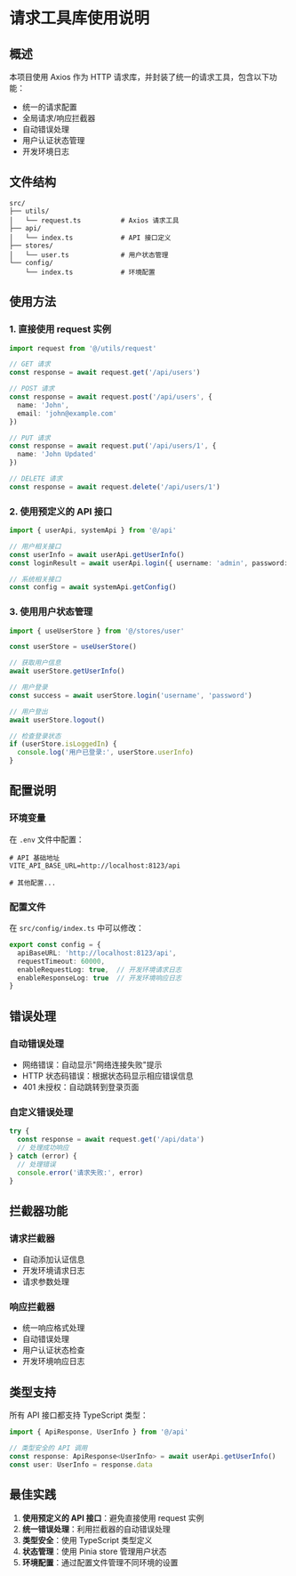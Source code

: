 # 请求工具库使用说明

## 概述

本项目使用 Axios 作为 HTTP 请求库，并封装了统一的请求工具，包含以下功能：

- 统一的请求配置
- 全局请求/响应拦截器
- 自动错误处理
- 用户认证状态管理
- 开发环境日志

## 文件结构

```
src/
├── utils/
│   └── request.ts          # Axios 请求工具
├── api/
│   └── index.ts            # API 接口定义
├── stores/
│   └── user.ts             # 用户状态管理
└── config/
    └── index.ts            # 环境配置
```

## 使用方法

### 1. 直接使用 request 实例

```typescript
import request from '@/utils/request'

// GET 请求
const response = await request.get('/api/users')

// POST 请求
const response = await request.post('/api/users', {
  name: 'John',
  email: 'john@example.com'
})

// PUT 请求
const response = await request.put('/api/users/1', {
  name: 'John Updated'
})

// DELETE 请求
const response = await request.delete('/api/users/1')
```

### 2. 使用预定义的 API 接口

```typescript
import { userApi, systemApi } from '@/api'

// 用户相关接口
const userInfo = await userApi.getUserInfo()
const loginResult = await userApi.login({ username: 'admin', password: '123456' })

// 系统相关接口
const config = await systemApi.getConfig()
```

### 3. 使用用户状态管理

```typescript
import { useUserStore } from '@/stores/user'

const userStore = useUserStore()

// 获取用户信息
await userStore.getUserInfo()

// 用户登录
const success = await userStore.login('username', 'password')

// 用户登出
await userStore.logout()

// 检查登录状态
if (userStore.isLoggedIn) {
  console.log('用户已登录:', userStore.userInfo)
}
```

## 配置说明

### 环境变量

在 `.env` 文件中配置：

```env
# API 基础地址
VITE_API_BASE_URL=http://localhost:8123/api

# 其他配置...
```

### 配置文件

在 `src/config/index.ts` 中可以修改：

```typescript
export const config = {
  apiBaseURL: 'http://localhost:8123/api',
  requestTimeout: 60000,
  enableRequestLog: true,  // 开发环境请求日志
  enableResponseLog: true  // 开发环境响应日志
}
```

## 错误处理

### 自动错误处理

- 网络错误：自动显示"网络连接失败"提示
- HTTP 状态码错误：根据状态码显示相应错误信息
- 401 未授权：自动跳转到登录页面

### 自定义错误处理

```typescript
try {
  const response = await request.get('/api/data')
  // 处理成功响应
} catch (error) {
  // 处理错误
  console.error('请求失败:', error)
}
```

## 拦截器功能

### 请求拦截器

- 自动添加认证信息
- 开发环境请求日志
- 请求参数处理

### 响应拦截器

- 统一响应格式处理
- 自动错误处理
- 用户认证状态检查
- 开发环境响应日志

## 类型支持

所有 API 接口都支持 TypeScript 类型：

```typescript
import { ApiResponse, UserInfo } from '@/api'

// 类型安全的 API 调用
const response: ApiResponse<UserInfo> = await userApi.getUserInfo()
const user: UserInfo = response.data
```

## 最佳实践

1. **使用预定义的 API 接口**：避免直接使用 request 实例
2. **统一错误处理**：利用拦截器的自动错误处理
3. **类型安全**：使用 TypeScript 类型定义
4. **状态管理**：使用 Pinia store 管理用户状态
5. **环境配置**：通过配置文件管理不同环境的设置 
